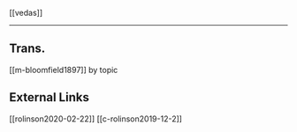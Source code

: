 [[vedas]]

---

## Trans.
[[m-bloomfield1897]] by topic

## External Links
[[rolinson2020-02-22]]
[[c-rolinson2019-12-2]]